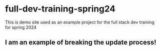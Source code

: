 # full-dev-training-spring24
This is demo site used as an example project for the full stack dev training for spring 2024

## I am an example of breaking the update process!